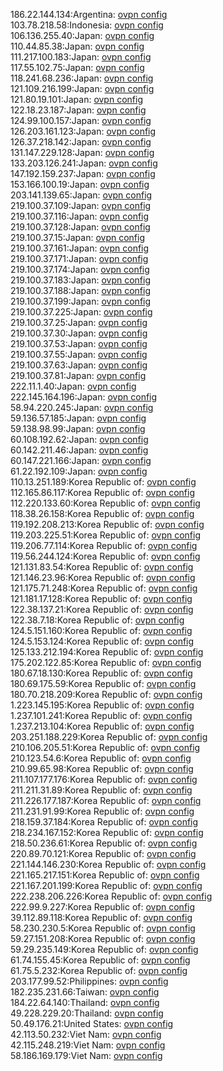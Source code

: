186.22.144.134:Argentina: [ovpn config](vpn/186_22_144_134.ovpn)  
103.78.218.58:Indonesia: [ovpn config](vpn/103_78_218_58.ovpn)  
106.136.255.40:Japan: [ovpn config](vpn/106_136_255_40.ovpn)  
110.44.85.38:Japan: [ovpn config](vpn/110_44_85_38.ovpn)  
111.217.100.183:Japan: [ovpn config](vpn/111_217_100_183.ovpn)  
117.55.102.75:Japan: [ovpn config](vpn/117_55_102_75.ovpn)  
118.241.68.236:Japan: [ovpn config](vpn/118_241_68_236.ovpn)  
121.109.216.199:Japan: [ovpn config](vpn/121_109_216_199.ovpn)  
121.80.19.101:Japan: [ovpn config](vpn/121_80_19_101.ovpn)  
122.18.23.187:Japan: [ovpn config](vpn/122_18_23_187.ovpn)  
124.99.100.157:Japan: [ovpn config](vpn/124_99_100_157.ovpn)  
126.203.161.123:Japan: [ovpn config](vpn/126_203_161_123.ovpn)  
126.37.218.142:Japan: [ovpn config](vpn/126_37_218_142.ovpn)  
131.147.229.128:Japan: [ovpn config](vpn/131_147_229_128.ovpn)  
133.203.126.241:Japan: [ovpn config](vpn/133_203_126_241.ovpn)  
147.192.159.237:Japan: [ovpn config](vpn/147_192_159_237.ovpn)  
153.166.100.19:Japan: [ovpn config](vpn/153_166_100_19.ovpn)  
203.141.139.65:Japan: [ovpn config](vpn/203_141_139_65.ovpn)  
219.100.37.109:Japan: [ovpn config](vpn/219_100_37_109.ovpn)  
219.100.37.116:Japan: [ovpn config](vpn/219_100_37_116.ovpn)  
219.100.37.128:Japan: [ovpn config](vpn/219_100_37_128.ovpn)  
219.100.37.15:Japan: [ovpn config](vpn/219_100_37_15.ovpn)  
219.100.37.161:Japan: [ovpn config](vpn/219_100_37_161.ovpn)  
219.100.37.171:Japan: [ovpn config](vpn/219_100_37_171.ovpn)  
219.100.37.174:Japan: [ovpn config](vpn/219_100_37_174.ovpn)  
219.100.37.183:Japan: [ovpn config](vpn/219_100_37_183.ovpn)  
219.100.37.188:Japan: [ovpn config](vpn/219_100_37_188.ovpn)  
219.100.37.199:Japan: [ovpn config](vpn/219_100_37_199.ovpn)  
219.100.37.225:Japan: [ovpn config](vpn/219_100_37_225.ovpn)  
219.100.37.25:Japan: [ovpn config](vpn/219_100_37_25.ovpn)  
219.100.37.30:Japan: [ovpn config](vpn/219_100_37_30.ovpn)  
219.100.37.53:Japan: [ovpn config](vpn/219_100_37_53.ovpn)  
219.100.37.55:Japan: [ovpn config](vpn/219_100_37_55.ovpn)  
219.100.37.63:Japan: [ovpn config](vpn/219_100_37_63.ovpn)  
219.100.37.81:Japan: [ovpn config](vpn/219_100_37_81.ovpn)  
222.11.1.40:Japan: [ovpn config](vpn/222_11_1_40.ovpn)  
222.145.164.196:Japan: [ovpn config](vpn/222_145_164_196.ovpn)  
58.94.220.245:Japan: [ovpn config](vpn/58_94_220_245.ovpn)  
59.136.57.185:Japan: [ovpn config](vpn/59_136_57_185.ovpn)  
59.138.98.99:Japan: [ovpn config](vpn/59_138_98_99.ovpn)  
60.108.192.62:Japan: [ovpn config](vpn/60_108_192_62.ovpn)  
60.142.211.46:Japan: [ovpn config](vpn/60_142_211_46.ovpn)  
60.147.221.166:Japan: [ovpn config](vpn/60_147_221_166.ovpn)  
61.22.192.109:Japan: [ovpn config](vpn/61_22_192_109.ovpn)  
110.13.251.189:Korea Republic of: [ovpn config](vpn/110_13_251_189.ovpn)  
112.165.86.117:Korea Republic of: [ovpn config](vpn/112_165_86_117.ovpn)  
112.220.133.60:Korea Republic of: [ovpn config](vpn/112_220_133_60.ovpn)  
118.38.26.158:Korea Republic of: [ovpn config](vpn/118_38_26_158.ovpn)  
119.192.208.213:Korea Republic of: [ovpn config](vpn/119_192_208_213.ovpn)  
119.203.225.51:Korea Republic of: [ovpn config](vpn/119_203_225_51.ovpn)  
119.206.77.114:Korea Republic of: [ovpn config](vpn/119_206_77_114.ovpn)  
119.56.244.124:Korea Republic of: [ovpn config](vpn/119_56_244_124.ovpn)  
121.131.83.54:Korea Republic of: [ovpn config](vpn/121_131_83_54.ovpn)  
121.146.23.96:Korea Republic of: [ovpn config](vpn/121_146_23_96.ovpn)  
121.175.71.248:Korea Republic of: [ovpn config](vpn/121_175_71_248.ovpn)  
121.181.17.128:Korea Republic of: [ovpn config](vpn/121_181_17_128.ovpn)  
122.38.137.21:Korea Republic of: [ovpn config](vpn/122_38_137_21.ovpn)  
122.38.7.18:Korea Republic of: [ovpn config](vpn/122_38_7_18.ovpn)  
124.5.151.160:Korea Republic of: [ovpn config](vpn/124_5_151_160.ovpn)  
124.5.153.124:Korea Republic of: [ovpn config](vpn/124_5_153_124.ovpn)  
125.133.212.194:Korea Republic of: [ovpn config](vpn/125_133_212_194.ovpn)  
175.202.122.85:Korea Republic of: [ovpn config](vpn/175_202_122_85.ovpn)  
180.67.18.130:Korea Republic of: [ovpn config](vpn/180_67_18_130.ovpn)  
180.69.175.59:Korea Republic of: [ovpn config](vpn/180_69_175_59.ovpn)  
180.70.218.209:Korea Republic of: [ovpn config](vpn/180_70_218_209.ovpn)  
1.223.145.195:Korea Republic of: [ovpn config](vpn/1_223_145_195.ovpn)  
1.237.101.241:Korea Republic of: [ovpn config](vpn/1_237_101_241.ovpn)  
1.237.213.104:Korea Republic of: [ovpn config](vpn/1_237_213_104.ovpn)  
203.251.188.229:Korea Republic of: [ovpn config](vpn/203_251_188_229.ovpn)  
210.106.205.51:Korea Republic of: [ovpn config](vpn/210_106_205_51.ovpn)  
210.123.54.6:Korea Republic of: [ovpn config](vpn/210_123_54_6.ovpn)  
210.99.65.98:Korea Republic of: [ovpn config](vpn/210_99_65_98.ovpn)  
211.107.177.176:Korea Republic of: [ovpn config](vpn/211_107_177_176.ovpn)  
211.211.31.89:Korea Republic of: [ovpn config](vpn/211_211_31_89.ovpn)  
211.226.177.187:Korea Republic of: [ovpn config](vpn/211_226_177_187.ovpn)  
211.231.91.99:Korea Republic of: [ovpn config](vpn/211_231_91_99.ovpn)  
218.159.37.184:Korea Republic of: [ovpn config](vpn/218_159_37_184.ovpn)  
218.234.167.152:Korea Republic of: [ovpn config](vpn/218_234_167_152.ovpn)  
218.50.236.61:Korea Republic of: [ovpn config](vpn/218_50_236_61.ovpn)  
220.89.70.121:Korea Republic of: [ovpn config](vpn/220_89_70_121.ovpn)  
221.144.146.230:Korea Republic of: [ovpn config](vpn/221_144_146_230.ovpn)  
221.165.217.151:Korea Republic of: [ovpn config](vpn/221_165_217_151.ovpn)  
221.167.201.199:Korea Republic of: [ovpn config](vpn/221_167_201_199.ovpn)  
222.238.206.226:Korea Republic of: [ovpn config](vpn/222_238_206_226.ovpn)  
222.99.9.227:Korea Republic of: [ovpn config](vpn/222_99_9_227.ovpn)  
39.112.89.118:Korea Republic of: [ovpn config](vpn/39_112_89_118.ovpn)  
58.230.230.5:Korea Republic of: [ovpn config](vpn/58_230_230_5.ovpn)  
59.27.151.208:Korea Republic of: [ovpn config](vpn/59_27_151_208.ovpn)  
59.29.235.149:Korea Republic of: [ovpn config](vpn/59_29_235_149.ovpn)  
61.74.155.45:Korea Republic of: [ovpn config](vpn/61_74_155_45.ovpn)  
61.75.5.232:Korea Republic of: [ovpn config](vpn/61_75_5_232.ovpn)  
203.177.99.52:Philippines: [ovpn config](vpn/203_177_99_52.ovpn)  
182.235.231.66:Taiwan: [ovpn config](vpn/182_235_231_66.ovpn)  
184.22.64.140:Thailand: [ovpn config](vpn/184_22_64_140.ovpn)  
49.228.229.20:Thailand: [ovpn config](vpn/49_228_229_20.ovpn)  
50.49.176.21:United States: [ovpn config](vpn/50_49_176_21.ovpn)  
42.113.50.232:Viet Nam: [ovpn config](vpn/42_113_50_232.ovpn)  
42.115.248.219:Viet Nam: [ovpn config](vpn/42_115_248_219.ovpn)  
58.186.169.179:Viet Nam: [ovpn config](vpn/58_186_169_179.ovpn)  
